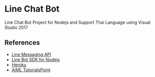 ﻿# Line Chat Bot
Line Chat Bot Project for Nodejs and Support Thai Language using Visual Studio 2017

## References
* [Line Messaging API](https://developers.line.me/en/docs/messaging-api/overview/)
* [Line Bot SDK for Nodejs](https://line.github.io/line-bot-sdk-nodejs/)
* [Heroku](https://devcenter.heroku.com/categories/reference)
* [AIML TutorialsPoint](https://www.tutorialspoint.com/aiml/index.htm)
